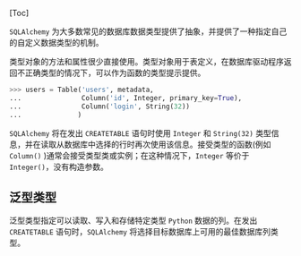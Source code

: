 [Toc]

`SQLAlchemy` 为大多数常见的数据库数据类型提供了抽象，并提供了一种指定自己的自定义数据类型的机制。

类型对象的方法和属性很少直接使用。类型对象用于表定义，在数据库驱动程序返回不正确类型的情况下，可以作为函数的类型提示提供。

```python
>>> users = Table('users', metadata,
...               Column('id', Integer, primary_key=True),
...               Column('login', String(32))
...              )
```

`SQLAlchemy` 将在发出 `CREATETABLE` 语句时使用 `Integer` 和 `String(32)` 类型信息，并在读取从数据库中选择的行时再次使用该信息。接受类型的函数(例如 `Column()` )通常会接受类型类或实例；在这种情况下，`Integer` 等价于 `Integer()`，没有构造参数。

## 泛型类型

泛型类型指定可以读取、写入和存储特定类型 `Python` 数据的列。在发出 `CREATETABLE` 语句时，`SQLAlchemy` 将选择目标数据库上可用的最佳数据库列类型。

